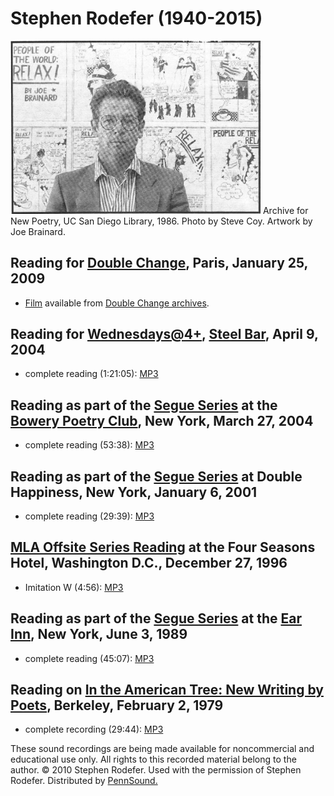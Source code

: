 Stephen Rodefer (1940-2015)
===========================

<img src="/static/images/rodefer-stephen-1986.jpg" width="400" />  
Archive for New Poetry, UC San Diego Library, 1986. Photo by Steve Coy. Artwork by Joe Brainard.  

Reading for [Double Change](http://writing.upenn.edu/pennsound/x/Double-Change.php), Paris, January 25, 2009
------------------------------------------------------------------------------------------------------------

-   [Film](http://doublechange.org/2009/01/25/181/) available from [Double Change archives](http://doublechange.org/archives/).

Reading for [Wednesdays@4+](Buffalo.php), [Steel Bar](Steel-Bar.php), April 9, 2004
-----------------------------------------------------------------------------------

-   complete reading (1:21:05): [MP3](https://media.sas.upenn.edu/pennsound/groups/Steel-Bar/rodefer-stephen_steelbar-just-buffalo-wednesday-at-4_4-9-2004.mp3)

Reading as part of the [Segue Series](http://writing.upenn.edu/pennsound/x/Segue-BPC.html) at the [Bowery Poetry Club](http://www.bowerypoetry.com/), New York, March 27, 2004
------------------------------------------------------------------------------------------------------------------------------------------------------------------------------

-   complete reading (53:38): [MP3](http://media.sas.upenn.edu/pennsound/authors/Rodefer/Rodefer-Stephen_Segue_NY_3-27-04.mp3)

Reading as part of the [Segue Series](http://writing.upenn.edu/pennsound/x/Segue-DH.html) at Double Happiness, New York, January 6, 2001
----------------------------------------------------------------------------------------------------------------------------------------

-   complete reading (29:39): [MP3](http://media.sas.upenn.edu/pennsound/authors/Rodefer/Rodefer-Steven_Segue-Series-at-Ear-Inn_New-York_01-06-01.mp3)


[MLA Offsite Series Reading](http://writing.upenn.edu/pennsound/x/MLA-Offsite.php#12-27-96) at the Four Seasons Hotel, Washington D.C., December 27, 1996
---------------------------------------------------------------------------------------------------------------------------------------------------------

-   Imitation W (4:56): [MP3](http://media.sas.upenn.edu/pennsound/authors/Rodefer/Rodefer-Stephen_Imitation-W_MLA_DC_12-27-96.mp3)

Reading as part of the [Segue Series](http://writing.upenn.edu/pennsound/x/Ear-Inn.php) at the [Ear Inn](http://earinn.com/), New York, June 3, 1989
----------------------------------------------------------------------------------------------------------------------------------------------------

-   complete reading (45:07): [MP3](http://media.sas.upenn.edu/pennsound/authors/Rodefer/Rodefer_Stephen_Complete-Reading_Segue-Series_Ear-Inn_New-York_6-3-89.mp3)

Reading on [In the American Tree: New Writing by Poets](http://writing.upenn.edu/pennsound/x/American-Tree.php), Berkeley, February 2, 1979
-------------------------------------------------------------------------------------------------------------------------------------------

-   complete recording (29:44): [MP3](http://media.sas.upenn.edu/pennsound/groups/ITAT/Rodefer-Stephen_Complete-Recording_In-The-American-Tree_2-2-79.mp3)

These sound recordings are being made available for noncommercial and educational use only.
All rights to this recorded material belong to the author. © 2010 Stephen Rodefer.
Used with the permission of Stephen Rodefer. Distributed by [PennSound.](../index.html)
